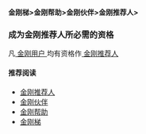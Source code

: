 #### 金刚梯>金刚帮助>金刚伙伴>金刚推荐人>
### 成为金刚推荐人所必需的资格
凡[ 金刚用户 ](https://a2zitpro.github.io/web/kkuser)均有资格作[ 金刚推荐人 ](https://a2zitpro.github.io/web/kkreferrer)

#### 推荐阅读
- [金刚推荐人](https://a2zitpro.github.io/web/list_kkreferrer)
- [金刚伙伴](https://a2zitpro.github.io/web/list_kkpartner)
- [金刚帮助](https://a2zitpro.github.io/web/list_helpkkvpn)
- [金刚梯](https://a2zitpro.github.io/web/dlb)
